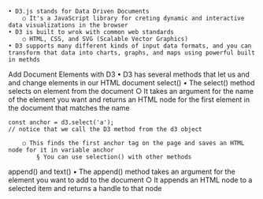 	• D3.js stands for Data Driven Documents
		○ It's a JavaScript library for creting dynamic and interactive data visualizations in the browser
	• D3 is built to wrok with common web standards
		○ HTML, CSS, and SVG (Scalable Vector Graphics)
	• D3 supports many different kinds of input data formats, and you can transform that data into charts, graphs, and maps using powerful built in methds
	
Add Document Elements with D3
	• D3 has several methods that let us and and change elements in our HTML document
select()
	• The select() method selects on element from the document
		○ It takes an argument for the name of the element you want and returns an HTML node for the first element in the document that matches the name
	
	const anchor = d3.select('a');
	// notice that we call the D3 method from the d3 object
	
		○ This finds the first anchor tag on the page and saves an HTML node for it in variable anchor
			§ You can use selection() with other methods
append() and text()
	• The append() method takes an argument for the element you want to add to the document
		○ It appends an HTML node to a selected item and returns a handle to that node
